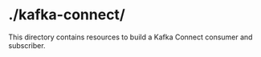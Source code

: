 # ./kafka-connect/

This directory contains resources to build a Kafka Connect consumer and subscriber. 
